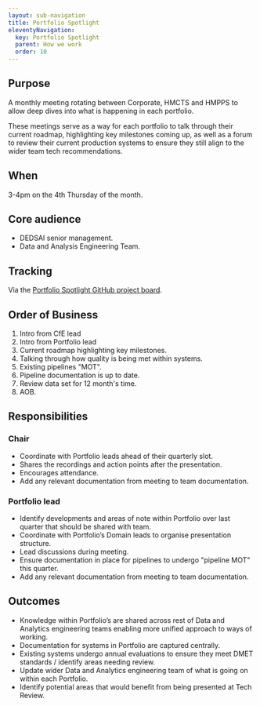 ```yaml
---
layout: sub-navigation
title: Portfolio Spotlight
eleventyNavigation:
  key: Portfolio Spotlight
  parent: How we work
  order: 10
---
```


## Purpose

A monthly meeting rotating between Corporate, HMCTS and HMPPS to allow deep dives into what is happening in each portfolio.  

These meetings serve as a way for each portfolio to talk through their current roadmap, highlighting key milestones coming up, as well as a forum to review their current production systems to ensure they still align to the wider team tech recommendations.  

## When

3-4pm on the 4th Thursday of the month.

## Core audience

* DEDSAI senior management.
* Data and Analysis Engineering Team.

## Tracking

Via the [Portfolio Spotlight GitHub project board](https://github.com/orgs/moj-analytical-services/projects/224).

## Order of Business

1. Intro from CfE lead
2. Intro from Portfolio lead
3. Current roadmap highlighting key milestones.
4. Talking through how quality is being met within systems.
5. Existing pipelines "MOT".
  1. Pipeline documentation is up to date.
  2. Review data set for 12 month's time.
6. AOB.

## Responsibilities

### Chair

* Coordinate with Portfolio leads ahead of their quarterly slot.
* Shares the recordings and action points after the presentation.
* Encourages attendance.
* Add any relevant documentation from meeting to team documentation.

### Portfolio lead

* Identify developments and areas of note within Portfolio over last quarter that should be shared with team.
* Coordinate with Portfolio’s Domain leads to organise presentation structure.
* Lead discussions during meeting.
* Ensure documentation in place for pipelines to undergo "pipeline MOT" this quarter.
* Add any relevant documentation from meeting to team documentation.

## Outcomes

* Knowledge within Portfolio’s are shared across rest of Data and Analytics engineering teams enabling more unified approach to ways of working.
* Documentation for systems in Portfolio are captured centrally.
* Existing systems undergo annual evaluations to ensure they meet DMET standards / identify areas needing review.
* Update wider Data and Analytics engineering team of what is going on within each Portfolio.
* Identify potential areas that would benefit from being presented at Tech Review.
